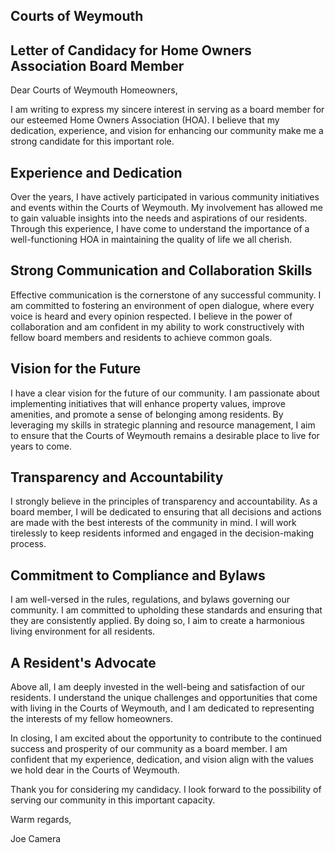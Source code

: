 ## Courts of Weymouth

## Letter of Candidacy for Home Owners Association Board Member

Dear Courts of Weymouth Homeowners,

I am writing to express my sincere interest in serving as a board member for our esteemed Home Owners Association (HOA). I believe that my dedication, experience, and vision for enhancing our community make me a strong candidate for this important role.

## **Experience and Dedication**
Over the years, I have actively participated in various community initiatives and events within the Courts of Weymouth. My involvement has allowed me to gain valuable insights into the needs and aspirations of our residents. Through this experience, I have come to understand the importance of a well-functioning HOA in maintaining the quality of life we all cherish.

## **Strong Communication and Collaboration Skills**
Effective communication is the cornerstone of any successful community. I am committed to fostering an environment of open dialogue, where every voice is heard and every opinion respected. I believe in the power of collaboration and am confident in my ability to work constructively with fellow board members and residents to achieve common goals.

## **Vision for the Future**
I have a clear vision for the future of our community. I am passionate about implementing initiatives that will enhance property values, improve amenities, and promote a sense of belonging among residents. By leveraging my skills in strategic planning and resource management, I aim to ensure that the Courts of Weymouth remains a desirable place to live for years to come.

## **Transparency and Accountability**
I strongly believe in the principles of transparency and accountability. As a board member, I will be dedicated to ensuring that all decisions and actions are made with the best interests of the community in mind. I will work tirelessly to keep residents informed and engaged in the decision-making process.

## **Commitment to Compliance and Bylaws**
I am well-versed in the rules, regulations, and bylaws governing our community. I am committed to upholding these standards and ensuring that they are consistently applied. By doing so, I aim to create a harmonious living environment for all residents.

## **A Resident's Advocate**
Above all, I am deeply invested in the well-being and satisfaction of our residents. I understand the unique challenges and opportunities that come with living in the Courts of Weymouth, and I am dedicated to representing the interests of my fellow homeowners.

In closing, I am excited about the opportunity to contribute to the continued success and prosperity of our community as a board member. I am confident that my experience, dedication, and vision align with the values we hold dear in the Courts of Weymouth.

Thank you for considering my candidacy. I look forward to the possibility of serving our community in this important capacity.

Warm regards,

Joe Camera
